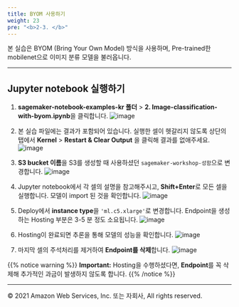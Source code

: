```yaml
---
title: BYOM 사용하기
weight: 23
pre: "<b>2-3. </b>"
---
```


본 실습은 BYOM (Bring Your Own Model) 방식을 사용하며, Pre-trained한 mobilenet으로 이미지 분류 모델을 불러옵니다.

---

## Jupyter notebook 실행하기

1. **sagemaker-notebook-examples-kr 폴더** > **2. Image-classification-with-byom.ipynb**을 클릭합니다.
![image](/images/20_notebook/20_pre-trained/pt-notebook.png)

2. 본 실습 파일에는 결과가 포함되어 있습니다. 실행한 셀이 헷갈리지 않도록 상단의 탭에서 **Kernel** > **Restart & Clear Output** 을 클릭해 결과를 없애주세요.
![image](/images/20_notebook/5_open-xgboost/clear-output.png)

3. **S3 bucket 이름**을 S3를 생성할 때 사용하셨던 `sagemaker-workshop-성함`으로 변경합니다.
![image](/images/20_notebook/20_pre-trained/replace.png)

4. Jupyter notebook에서 각 셀의 설명을 참고해주시고, **Shift+Enter**로 모든 셀을 실행합니다. 모델이 import 된 것을 확인합니다.
![image](/images/20_notebook/20_pre-trained/result.png)

5. Deploy에서 **instance type**을 `'ml.c5.xlarge'`로 변경합니다. Endpoint을 생성하는 Hosting 부분은 3-5 분 정도 소요됩니다. 
![image](/images/20_notebook/20_pre-trained/deploy.png)

6. Hosting이 완료되면 추론을 통해 모델의 성능을 확인합니다.
![image](/images/20_notebook/20_pre-trained/hosting.png)

7. 마지막 셀의 주석처리를 제거하여 **Endpoint를 삭제**합니다.
![image](/images/20_notebook/20_pre-trained/delete-endpoint.png)

{{% notice warning %}}
**Important:** Hosting을 수행하셨다면, **Endpoint**를 꼭 삭제해 추가적인 과금이 발생하지 않도록 합니다.
{{% /notice %}}

---

© 2021 Amazon Web Services, Inc. 또는 자회사, All rights reserved.
